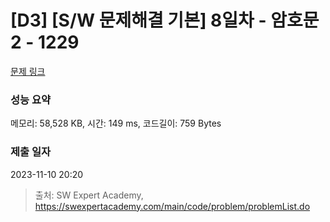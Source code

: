 # [D3] [S/W 문제해결 기본] 8일차 - 암호문2 - 1229 

[문제 링크](https://swexpertacademy.com/main/code/problem/problemDetail.do?contestProbId=AV14yIsqAHYCFAYD) 

### 성능 요약

메모리: 58,528 KB, 시간: 149 ms, 코드길이: 759 Bytes

### 제출 일자

2023-11-10 20:20



> 출처: SW Expert Academy, https://swexpertacademy.com/main/code/problem/problemList.do